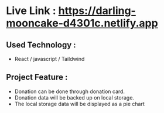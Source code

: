 # Live Link : https://darling-mooncake-d4301c.netlify.app


## Used Technology :

- React / javascript / Taildwind

## Project Feature :

- Donation can be done through donation card.
-  Donation data will be backed up on local storage.
-   The local storage data will be displayed as a pie chart
